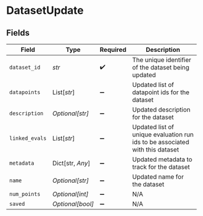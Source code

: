 # DatasetUpdate


## Fields

| Field                                                                        | Type                                                                         | Required                                                                     | Description                                                                  |
| ---------------------------------------------------------------------------- | ---------------------------------------------------------------------------- | ---------------------------------------------------------------------------- | ---------------------------------------------------------------------------- |
| `dataset_id`                                                                 | *str*                                                                        | :heavy_check_mark:                                                           | The unique identifier of the dataset being updated                           |
| `datapoints`                                                                 | List[*str*]                                                                  | :heavy_minus_sign:                                                           | Updated list of datapoint ids for the dataset                                |
| `description`                                                                | *Optional[str]*                                                              | :heavy_minus_sign:                                                           | Updated description for the dataset                                          |
| `linked_evals`                                                               | List[*str*]                                                                  | :heavy_minus_sign:                                                           | Updated list of unique evaluation run ids to be associated with this dataset |
| `metadata`                                                                   | Dict[str, *Any*]                                                             | :heavy_minus_sign:                                                           | Updated metadata to track for the dataset                                    |
| `name`                                                                       | *Optional[str]*                                                              | :heavy_minus_sign:                                                           | Updated name for the dataset                                                 |
| `num_points`                                                                 | *Optional[int]*                                                              | :heavy_minus_sign:                                                           | N/A                                                                          |
| `saved`                                                                      | *Optional[bool]*                                                             | :heavy_minus_sign:                                                           | N/A                                                                          |